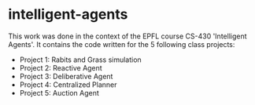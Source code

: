 # intelligent-agents

This work was done in the context of the EPFL course CS-430 'Intelligent Agents'. It contains the code written for the 5 following class projects:

- Project 1: Rabits and Grass simulation
- Project 2: Reactive Agent
- Project 3: Deliberative Agent
- Project 4: Centralized Planner
- Project 5: Auction Agent

